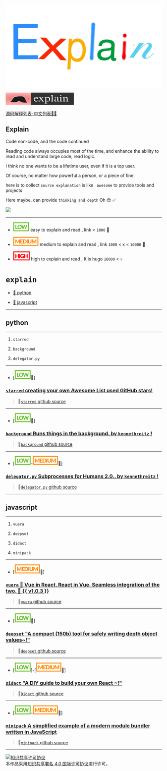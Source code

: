 ![Explain](./explain.jpg)

[![explain](./minilogo.svg)](https://github.com/chinanf-boy/Source-Explain)

[源码解释列表-中文列表📖📖](./README.zh.md)


## Explain 

Code non-code, and the code continued

Reading code always occupies most of the time, and enhance the ability to read and understand large code, read logic.

I think no one wants to be a lifetime user, even if it is a top user.

Of course, no matter how powerful a person, or a piece of fine.

here is to collect `` source explanation `` is like `` awesome`` to provide tools and projects

Here maybe, can provide `` thinking and depth `` Oh 😊 ✅ </s>

<a href="https://patreon.com/yobrave">
<img src="https://c5.patreon.com/external/logo/become_a_patron_button@2x.png" height="50">
</a>

---

- ![Low](low.svg) easy to explain and read , link < ` 1000 ` 🐶

- ![Medium](./medium.svg) medium to explain and read , link `1000` < x < ` 10000 ` 💪

- ![High](./high.svg) high to explain and read , It is hugo `10000` < 💀


# ``explain``

- [📖 python](#python)

- [📖 javascript](#javascript)

---

## python

---

1. `starred`

2. `background`

3. `delegator.py`

---

- [![Low](low.svg)📖] 

### [`starred` creating your own Awesome List used GitHub stars! ](https://github.com/chinanf-boy/explain-starred)

>  🔗[`starred` github source](https://github.com/maguowei/starred)

---

 - [![Low](low.svg)📖] 
 
 ### [`background` Runs things in the background. by `kennethreitz` !](https://github.com/chinanf-boy/explain-background)

> 🔗[`background` github source](https://github.com/kennethreitz/background)

---

 - [![Low](low.svg)-![medium](medium.svg)📖] 
 
 ### [`delegator.py` Subprocesses for Humans 2.0.. by `kennethreitz` !](https://github.com/chinanf-boy/explain-delegator-py)

> 🔗[`delegator.py` github source](https://github.com/kennethreitz/delegator.py)


---

## javascript

---

1. `vuera`

2. `deepset`

3. `didact`

4. `minipack`

---
- [![medium](medium.svg)📖] 

### [`vuera` 👀 Vue in React, React in Vue. Seamless integration of the two. 👯 {{ v1.0.3 }}](https://github.com/chinanf-boy/explain-vuera)

> 🔗[`vuera` github source](https://github.com/akxcv/vuera)

---

- [![low](low.svg)📖] 

### [`deepset` "A compact (150b) tool for safely writing depth object values ​​~!"](https://github.com/chinanf-boy/deepset-explain/blob/master/readme.en.md)

> 🔗[`deepset` github source](https://github.com/lukeed/deepset)

---

- [![low](low.svg)]-[![medium](medium.svg)📖]  

### [`Didact` "A DIY guide to build your own React ​​~!"](https://engineering.hexacta.com/didact-learning-how-react-works-by-building-it-from-scratch-51007984e5c5)

> 🔗[`Didact` github source](https://github.com/hexacta/didact)

---

 - [![Low](low.svg)-![medium](medium.svg)📖] 
 
 ### [`minipack` A simplified example of a modern module bundler written in JavaScript](https://github.com/ronami/minipack)

> 🔗[`minipack` github source](https://github.com/ronami/minipack)



---

<a rel="license" href="http://creativecommons.org/licenses/by/4.0/"><img alt="知识共享许可协议" style="border-width:0" src="https://i.creativecommons.org/l/by/4.0/88x31.png" /></a><br />本作品采用<a rel="license" href="http://creativecommons.org/licenses/by/4.0/">知识共享署名 4.0 国际许可协议</a>进行许可。

